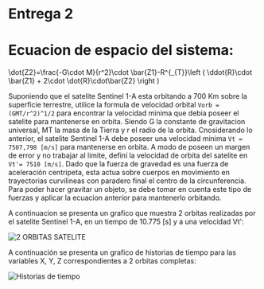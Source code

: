# Entrega 2

# Ecuacion de espacio del sistema:
\dot{Z2}=\frac{-G\cdot M}{r^2}\cdot \bar{Z1}-R^{_{T}}\left ( \ddot{R}\cdot \bar{Z1} + 2\cdot \dot{R}\cdot\bar{Z2}  \right )

Suponiendo que el satelite Sentinel 1-A esta orbitando a 700 Km sobre la superficie terrestre, utilice la formula de velocidad orbital `Vorb = (GMT/r^2)^1/2` para encontrar la velocidad minima que debia poseer el satelite para mantenerse en orbita. 
Siendo G la constante de gravitacion universal, MT la masa de la Tierra y r el radio de la orbita. Cnosiderando lo anterior, el satelite Sentinel 1-A debe poseer una velocidad minima `Vt = 7507,798 [m/s]` para mantenerse en orbita. A modo de poseen un margen de error y no trabajar al limite, definí la velocidad de orbita del satelite en `Vt'= 7510 [m/s]`.
Dado que la fuerza de gravedad es una fuerza de aceleración centripeta, esta actua sobre cuerpos en movimiento en trayectorias curvilineas con paradero final el centro de la circunferencia. Para poder hacer gravitar un objeto, se debe tomar en cuenta este tipo de fuerzas y aplicar la ecuacion anterior para mantenerlo orbitando.

A continuacion se presenta un grafico que muestra 2 orbitas realizadas por el satelite Sentinel 1-A, en un tiempo de 10.775 [s] y a una velocidad Vt':

![2 ORBITAS SATELITE](https://user-images.githubusercontent.com/43649125/91513009-4e602280-e8b1-11ea-962d-6a1ee6c847f7.png)

A continuación se presenta un grafico de historias de tiempo para las variables X, Y, Z correspondientes a 2 orbitas completas:

![Historias de tiempo](https://user-images.githubusercontent.com/43649125/91513017-51f3a980-e8b1-11ea-9eda-02b8b710c39a.png)


